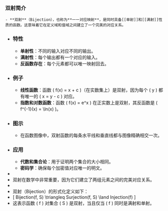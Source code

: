 ### 双射简介
	- **双射**（Bijection），也称为**一一对应映射**，是同时具备[[单射]]和[[满射]]性质的函数。这意味着它在定义域和值域之间建立了一个完美的对应关系。
- ### 特性
	- **单射性**：不同的输入对应不同的输出。
	- **满射性**：每个输出都有一个对应的输入。
	- **反函数存在**：每个元素都可以唯一映射回去。
- ### 例子
	- **线性函数**：函数 \( f(x) = x + c \)（在实数集上）是双射，因为每个 \( y \) 都有唯一的 \( x = y - c \) 对应。
	- **指数和对数函数**：函数 \( f(x) = e^x \) 在正实数上是双射，其反函数是 \( f^{-1}(x) = \ln(x) \)。
- ### 图示
	- 在函数图像中，双射函数的每条水平线和垂直线都与图像精确相交一次。
- ### 应用
	- **代数和集合论**：用于证明两个集合的大小相同。
	- **密码学**：确保每个加密值对应唯一的明文。
-
- 双射在数学中非常重要，因为它们建立了两组元素之间的完美对应关系。
-
- 双射（Bijection）的形式化定义如下：
- \[ Bijection(f, S) \triangleq Surjection(f, S) \land Injection(f) \]
- 这表示函数 \( f \) 对集合 \( S \) 是双射，当且仅当 \( f \) 同时是满射和单射。
